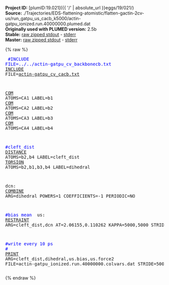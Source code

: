 **Project ID:** [plumID:19.021]({{ '/' | absolute_url }}eggs/19/021/)  
**Source:** ./Trajectories/EDS-flattening-atomistic/flatten-gactin-2cv-us/run_gatpu_us_cacb_k5000/actin-gatpu_ionized.run.40000000.plumed.dat  
**Originally used with PLUMED version:** 2.5b  
**Stable:** [raw zipped stdout](actin-gatpu_ionized.run.40000000.plumed.dat.plumed.stdout.txt.zip) - [stderr](actin-gatpu_ionized.run.40000000.plumed.dat.plumed.stderr)  
**Master:** [raw zipped stdout](actin-gatpu_ionized.run.40000000.plumed.dat.plumed_master.stdout.txt.zip) - [stderr](actin-gatpu_ionized.run.40000000.plumed.dat.plumed_master.stderr)  

{% raw %}<pre>
<span style="color:blue">#INCLUDE FILE=../../actin-gatpu_cv_backbonecb.txt</span>
<a href="https://plumed.github.io/doc-master/user-doc/html/_i_n_c_l_u_d_e.html">INCLUDE</a> FILE=<a href="actin-gatpu_cv_cacb.txt.html">actin-gatpu_cv_cacb.txt</a>

<a href="https://plumed.github.io/doc-master/user-doc/html/_c_o_m.html">COM</a> ATOMS=CA1 LABEL=b1
<a href="https://plumed.github.io/doc-master/user-doc/html/_c_o_m.html">COM</a> ATOMS=CA2 LABEL=b2
<a href="https://plumed.github.io/doc-master/user-doc/html/_c_o_m.html">COM</a> ATOMS=CA3 LABEL=b3
<a href="https://plumed.github.io/doc-master/user-doc/html/_c_o_m.html">COM</a> ATOMS=CA4 LABEL=b4

<span style="color:blue">#cleft_dist</span>
<a href="https://plumed.github.io/doc-master/user-doc/html/_d_i_s_t_a_n_c_e.html">DISTANCE</a> ATOMS=b2,b4 LABEL=cleft_dist
<a href="https://plumed.github.io/doc-master/user-doc/html/_t_o_r_s_i_o_n.html">TORSION</a> ATOMS=b2,b1,b3,b4 LABEL=dihedral

dcn: <a href="https://plumed.github.io/doc-master/user-doc/html/_c_o_m_b_i_n_e.html">COMBINE</a> ARG=dihedral POWERS=1 COEFFICIENTS=-1 PERIODIC=NO

<span style="color:blue">#bias mean </span>
us: <a href="https://plumed.github.io/doc-master/user-doc/html/_r_e_s_t_r_a_i_n_t.html">RESTRAINT</a> ARG=cleft_dist,dcn AT=2.06155,0.110262 KAPPA=5000,5000 STRIDE=2

<span style="color:blue">#write every 10 ps</span>
<span style="color:blue">#</span>
<a href="https://plumed.github.io/doc-master/user-doc/html/_p_r_i_n_t.html">PRINT</a> ARG=cleft_dist,dihedral,us.bias,us.force2 FILE=actin-gatpu_ionized.run.40000000.colvars.dat STRIDE=5000
</pre>{% endraw %}
